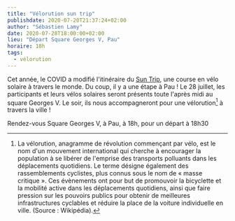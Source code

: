 ```yaml
---
title: "Vélorution sun trip"
publishdate: 2020-07-20T21:37:24+02:00
author: "Sébastien Lamy"
date: 2020-07-28T18:00:00+02:00
lieu: "Départ Square Georges V, Pau"
horaire: 18h
tags:
  - vélorution
---
```


Cet année, le COVID a modifié l'itinéraire du [Sun Trip], une course en vélo solaire à travers le monde. Du coup, il y a une étape à Pau ! Le 28 juillet, les participants et leurs vélos solaires seront présents toute l'après midi au square Georges V. Le soir, ils nous accompagneront pour une vélorution[^1] à travers la ville !

<!-- more -->

Rendez-vous Square Georges V, à Pau, à 18h, pour un départ à 18h30


[Sun Trip]: https://www.thesuntrip.com/

[^1]: La vélorution, anagramme de révolution commençant par vélo, est le nom d'un mouvement international qui cherche à encourager la population à se libérer de l'emprise des transports polluants dans les déplacements quotidiens. Le terme désigne également des rassemblements cyclistes, plus connus sous le nom de « masse critique ». Ces évènements ont pour but de promouvoir la bicyclette et la mobilité active dans les déplacements quotidiens, ainsi que faire pression sur les pouvoirs publics pour obtenir de meilleures infrastructures cyclables et réduire la place de la voiture individuelle en ville. (Source : Wikipédia).